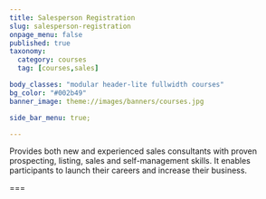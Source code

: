 ```yaml
---
title: Salesperson Registration
slug: salesperson-registration
onpage_menu: false
published: true
taxonomy:
  category: courses
  tag: [courses,sales]

body_classes: "modular header-lite fullwidth courses"
bg_color: "#002b49"
banner_image: theme://images/banners/courses.jpg

side_bar_menu: true;

---
```


Provides both new and experienced sales consultants with proven prospecting, listing, sales and self-management skills. It enables participants to launch their careers and increase their business.

===
